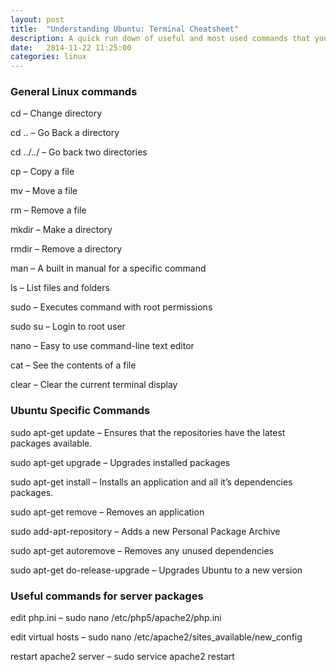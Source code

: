 ```yaml
---
layout: post
title:  "Understanding Ubuntu: Terminal Cheatsheet"
description: A quick run down of useful and most used commands that you would need in UNIX-like systems such as Ubuntu desktop, Linux servers and Apple OSX. 
date:   2014-11-22 11:25:00
categories: linux
---
```

### General Linux commands
cd – Change directory

cd .. – Go Back a directory

cd ../../ – Go back two directories

cp <source> <destination> – Copy a file

mv <source> <destination> – Move a file

rm <source> – Remove a file

mkdir <folder name> – Make a directory

rmdir <folder name> – Remove a directory

man <command> – A built in manual for a specific command

ls – List files and folders

sudo – Executes command with root permissions

sudo su – Login to root user

nano – Easy to use command-line text editor

cat <filename> – See the contents of a file

clear – Clear the current terminal display

### Ubuntu Specific Commands
sudo apt-get update – Ensures that the repositories have the latest packages available.

sudo apt-get upgrade – Upgrades installed packages

sudo apt-get install <package> – Installs an application and all it’s dependencies packages.

sudo apt-get remove <package> – Removes an application

sudo add-apt-repository <PPA address> – Adds a new Personal Package Archive

sudo apt-get autoremove – Removes any unused dependencies

sudo apt-get do-release-upgrade – Upgrades Ubuntu to a new version

### Useful commands for server packages
edit php.ini – sudo nano /etc/php5/apache2/php.ini

edit virtual hosts – sudo nano /etc/apache2/sites_available/new_config

restart apache2 server – sudo service apache2 restart
